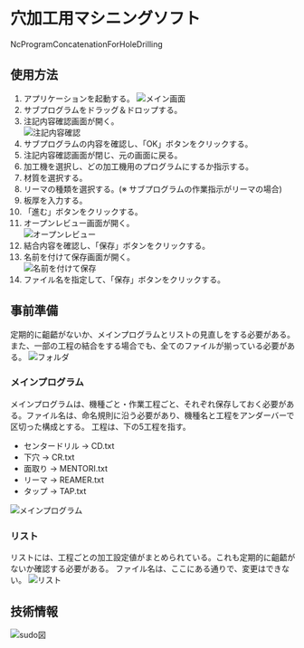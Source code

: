 # 穴加工用マシニングソフト

NcProgramConcatenationForHoleDrilling

## 使用方法

1. アプリケーションを起動する。
![メイン画面](images/MainWindow.png)
2. サブプログラムをドラッグ＆ドロップする。
3. 注記内容確認画面が開く。<br />
![注記内容確認](images/NotationContentConfirmation.png)
4. サブプログラムの内容を確認し、「OK」ボタンをクリックする。
5. 注記内容確認画面が閉じ、元の画面に戻る。
6. 加工機を選択し、どの加工機用のプログラムにするか指示する。
7. 材質を選択する。
8. リーマの種類を選択する。(※ サブプログラムの作業指示がリーマの場合)
9. 板厚を入力する。
10. 「進む」ボタンをクリックする。
11. オープンレビュー画面が開く。<br />
![オープンレビュー](images/Preview.png)
12. 結合内容を確認し、「保存」ボタンをクリックする。
13. 名前を付けて保存画面が開く。<br />
![名前を付けて保存](images/FileSavingDialog.png)
14. ファイル名を指定して、「保存」ボタンをクリックする。

## 事前準備

定期的に齟齬がないか、メインプログラムとリストの見直しをする必要がある。
また、一部の工程の結合をする場合でも、全てのファイルが揃っている必要がある。
![フォルダ](images/ApplicationDirectory.png)

### メインプログラム

メインプログラムは、機種ごと・作業工程ごと、それぞれ保存しておく必要がある。ファイル名は、命名規則に沿う必要があり、機種名と工程をアンダーバーで区切った構成とする。
工程は、下の5工程を指す。

* センタードリル → CD.txt
* 下穴 → CR.txt
* 面取り → MENTORI.txt
* リーマ → REAMER.txt
* タップ → TAP.txt

![メインプログラム](images/MainProgramsDirectory.png)

### リスト

リストには、工程ごとの加工設定値がまとめられている。これも定期的に齟齬がないか確認する必要がある。
ファイル名は、ここにある通りで、変更はできない。
![リスト](images/ListsDirectory.png)

## 技術情報

![sudo図](images/sudoDiagram.png)
